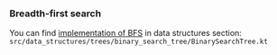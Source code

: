 ### Breadth-first search

You can find [implementation of BFS](https://github.com/abdurakhmonoff/data-structures-and-algorithms-kotlin/blob/master/src/data_structures/trees/binary_search_tree/BinarySearchTree.kt) in data structures section:
`src/data_structures/trees/binary_search_tree/BinarySearchTree.kt`